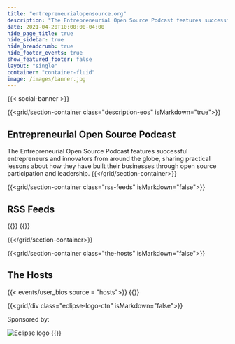 ```yaml
---
title: "entrepreneurialopensource.org"
description: "The Entrepreneurial Open Source Podcast features successful entrepreneurs and innovators from around the globe, sharing practical lessons about how they have built their businesses through open source participation and leadership."
date: 2021-04-20T10:00:00-04:00
hide_page_title: true
hide_sidebar: true
hide_breadcrumb: true
hide_footer_events: true
show_featured_footer: false
layout: "single"
container: "container-fluid"
image: /images/banner.jpg
---
```


{{< social-banner >}}

{{<grid/section-container class="description-eos" isMarkdown="true">}}
## Entrepreneurial Open Source Podcast

The Entrepreneurial Open Source Podcast features successful entrepreneurs and innovators from around the globe, sharing practical lessons about how they have built their businesses through open source participation and leadership.
{{</grid/section-container>}}


{{<grid/section-container class="rss-feeds" isMarkdown="false">}}
<h2>RSS Feeds</h2>
{{<grid/div id="buzzsprout-small-player-1740291" isMarkdown="false">}}
<script
  type="text/javascript"
  charset="utf-8"
  src="https://www.buzzsprout.com/1740291.js?container_id=buzzsprout-small-1740291&player=small"
></script>
{{</grid/div>}}


{{</grid/section-container>}}

{{<grid/section-container class="the-hosts" isMarkdown="false">}}
<h2>The Hosts</h2>
{{< events/user_bios source = "hosts">}}
{{</grid/section-container>}}


{{<grid/div class="eclipse-logo-ctn" isMarkdown="false">}}
<p class="sponsor-text">Sponsored by:<p>
<img src="/images/EF_registered_wht.png" alt="Eclipse logo"/>
{{</grid/div>}}

